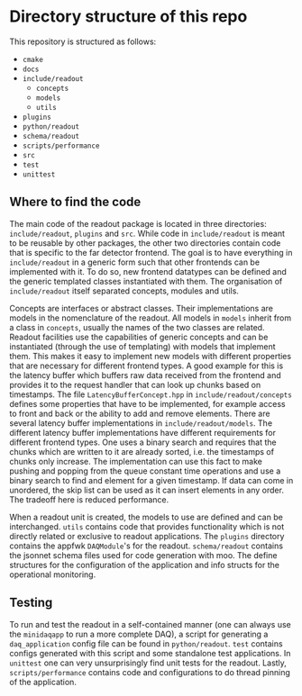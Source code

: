 # Directory structure of this repo
This repository is structured as follows:
* `cmake`
* `docs`
* `include/readout`
  * `concepts`
  * `models`
  * `utils`
* `plugins`
* `python/readout`
* `schema/readout`
* `scripts/performance`
* `src`
* `test`
* `unittest`

## Where to find the code
The main code of the readout package is located in three directories: `include/readout`, `plugins` and `src`.
While code in `include/readout` is meant to be reusable by other packages, the other two directories contain code that is specific to the far detector frontend.
The goal is to have everything in `include/readout` in a generic form such that other frontends can be implemented with it.
To do so, new frontend datatypes can be defined and the generic templated classes instantiated with them. 
The organisation of `include/readout` itself separated concepts, modules and utils.

Concepts are interfaces or abstract classes. Their implementations are models in the nomenclature of the readout.
All models in `models` inherit from a class in `concepts`, usually the names of the two classes are related.
Readout facilities use the capabilities of generic concepts and can be instantiated (through the use of templating) with models that implement them.
This makes it easy to implement new models with different properties that are necessary for different frontend types.
A good example for this is the latency buffer which buffers raw data received from the frontend and provides it to the request handler that can look up chunks based on timestamps.
The file `LatencyBufferConcept.hpp` in `include/readout/concepts` defines some properties that have to be implemented, for example access to front and back or the ability to add and remove elements.
There are several latency buffer implementations in `include/readout/models`.
The different latency buffer implementations have different requirements for different frontend types. 
One uses a binary search and requires that the chunks which are written to it are already sorted, i.e. the timestamps of chunks only increase.
The implementation can use this fact to make pushing and popping from the queue constant time operations and use a binary search to find and element for a given timestamp.
If data can come in unordered, the skip list can be used as it can insert elements in any order.
The tradeoff here is reduced performance.

When a readout unit is created, the models to use are defined and can be interchanged.
`utils` contains code that provides functionality which is not directly related or exclusive to readout applications.
The `plugins` directory contains the appfwk `DAQModule`'s for the readout.
`schema/readout` contains the jsonnet schema files used for code generation with moo.
The define structures for the configuration of the application and info structs for the operational monitoring.

## Testing
To run and test the readout in a self-contained manner (one can always use the `minidaqapp` to run a more complete DAQ), a script for generating a `daq_application` config file can be found in `python/readout`.
`test` contains configs generated with this script and some standalone test applications.
In `unittest` one can very unsurprisingly find unit tests for the readout.
Lastly, `scripts/performance` contains code and configurations to do thread pinning of the application.